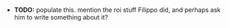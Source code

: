 # 

- **TODO:**  populate this. mention the roi stuff Filippo did, and perhaps ask him to write something about it?


